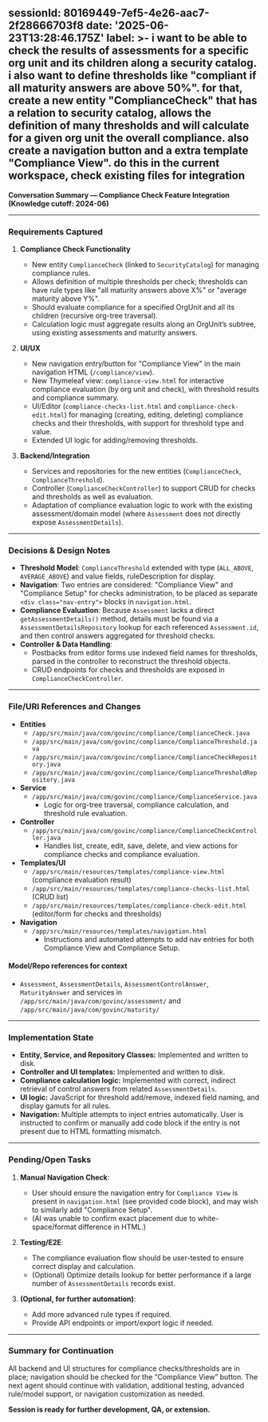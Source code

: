 sessionId: 80169449-7ef5-4e26-aac7-2f28666703f8
date: '2025-06-23T13:28:46.175Z'
label: >-
  i want to be able to check the results of assessments for a specific org unit
  and its children along a security catalog. i also want to define thresholds
  like "compliant if all maturity answers are above 50%". for that, create a new
  entity "ComplianceCheck" that has a relation to security catalog, allows the
  definition of many thresholds and will calculate for a given org unit the
  overall compliance. also create a navigation button and a extra template
  "Compliance View". do this in the current workspace, check existing files for
  integration
---
**Conversation Summary — Compliance Check Feature Integration (Knowledge cutoff: 2024-06)**

---

### **Requirements Captured**

1. **Compliance Check Functionality**
   - New entity `ComplianceCheck` (linked to `SecurityCatalog`) for managing compliance rules.
   - Allows definition of multiple thresholds per check; thresholds can have rule types like "all maturity answers above X%" or "average maturity above Y%".
   - Should evaluate compliance for a specified OrgUnit and all its children (recursive org-tree traversal).
   - Calculation logic must aggregate results along an OrgUnit’s subtree, using existing assessments and maturity answers.

2. **UI/UX**
   - New navigation entry/button for "Compliance View" in the main navigation HTML (`/compliance/view`).
   - New Thymeleaf view: `compliance-view.html` for interactive compliance evaluation (by org unit and check), with threshold results and compliance summary.
   - UI/Editor (`compliance-checks-list.html` and `compliance-check-edit.html`) for managing (creating, editing, deleting) compliance checks and their thresholds, with support for threshold type and value.
   - Extended UI logic for adding/removing thresholds.

3. **Backend/Integration**
   - Services and repositories for the new entities (`ComplianceCheck`, `ComplianceThreshold`).
   - Controller (`ComplianceCheckController`) to support CRUD for checks and thresholds as well as evaluation.
   - Adaptation of compliance evaluation logic to work with the existing assessment/domain model (where `Assessment` does not directly expose `AssessmentDetails`).

---

### **Decisions & Design Notes**

- **Threshold Model**: `ComplianceThreshold` extended with type (`ALL_ABOVE`, `AVERAGE_ABOVE`) and value fields, ruleDescription for display.
- **Navigation**: Two entries are considered: "Compliance View" and "Compliance Setup" for checks administration, to be placed as separate `<div class="nav-entry">` blocks in `navigation.html`.
- **Compliance Evaluation**: Because `Assessment` lacks a direct `getAssessmentDetails()` method, details must be found via a `AssessmentDetailsRepository` lookup for each referenced `Assessment.id`, and then control answers aggregated for threshold checks.
- **Controller & Data Handling**: 
  - Postbacks from editor forms use indexed field names for thresholds, parsed in the controller to reconstruct the threshold objects.
  - CRUD endpoints for checks and thresholds are exposed in `ComplianceCheckController`.

---

### **File/URI References and Changes**

- **Entities**
    - `/app/src/main/java/com/govinc/compliance/ComplianceCheck.java`
    - `/app/src/main/java/com/govinc/compliance/ComplianceThreshold.java`
    - `/app/src/main/java/com/govinc/compliance/ComplianceCheckRepository.java`
    - `/app/src/main/java/com/govinc/compliance/ComplianceThresholdRepository.java`
- **Service**
    - `/app/src/main/java/com/govinc/compliance/ComplianceService.java`
      - Logic for org-tree traversal, compliance calculation, and threshold rule evaluation.
- **Controller**
    - `/app/src/main/java/com/govinc/compliance/ComplianceCheckController.java`
      - Handles list, create, edit, save, delete, and view actions for compliance checks and compliance evaluation.
- **Templates/UI**
    - `/app/src/main/resources/templates/compliance-view.html` (compliance evaluation result)
    - `/app/src/main/resources/templates/compliance-checks-list.html` (CRUD list)
    - `/app/src/main/resources/templates/compliance-check-edit.html` (editor/form for checks and thresholds)
- **Navigation**
    - `/app/src/main/resources/templates/navigation.html`
      - Instructions and automated attempts to add nav entries for both Compliance View and Compliance Setup.

#### **Model/Repo references for context**
- `Assessment`, `AssessmentDetails`, `AssessmentControlAnswer`, `MaturityAnswer` and services in `/app/src/main/java/com/govinc/assessment/` and `/app/src/main/java/com/govinc/maturity/`

---

### **Implementation State**

- **Entity, Service, and Repository Classes:** Implemented and written to disk.
- **Controller and UI templates:** Implemented and written to disk.
- **Compliance calculation logic:** Implemented with correct, indirect retrieval of control answers from related `AssessmentDetails`.
- **UI logic:** JavaScript for threshold add/remove, indexed field naming, and display gamuts for all rules.
- **Navigation:** Multiple attempts to inject entries automatically. User is instructed to confirm or manually add code block if the entry is not present due to HTML formatting mismatch.

---

### **Pending/Open Tasks**

1. **Manual Navigation Check**:
   - User should ensure the navigation entry for `Compliance View` is present in `navigation.html` (see provided code block), and may wish to similarly add "Compliance Setup".
   - (AI was unable to confirm exact placement due to white-space/format difference in HTML.)

2. **Testing/E2E**:
   - The compliance evaluation flow should be user-tested to ensure correct display and calculation.
   - (Optional) Optimize details lookup for better performance if a large number of `AssessmentDetails` records exist.

3. **(Optional, for further automation)**:
   - Add more advanced rule types if required.
   - Provide API endpoints or import/export logic if needed.

---

### **Summary for Continuation**

All backend and UI structures for compliance checks/thresholds are in place; navigation should be checked for the “Compliance View” button. The next agent should continue with validation, additional testing, advanced rule/model support, or navigation customization as needed.

**Session is ready for further development, QA, or extension.**